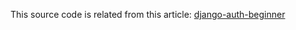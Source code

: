 This source code is related from this article: [django-auth-beginner](https://dev.notnoob.com/tutorial-user-authentication-pada-django-untuk-pemula/)
